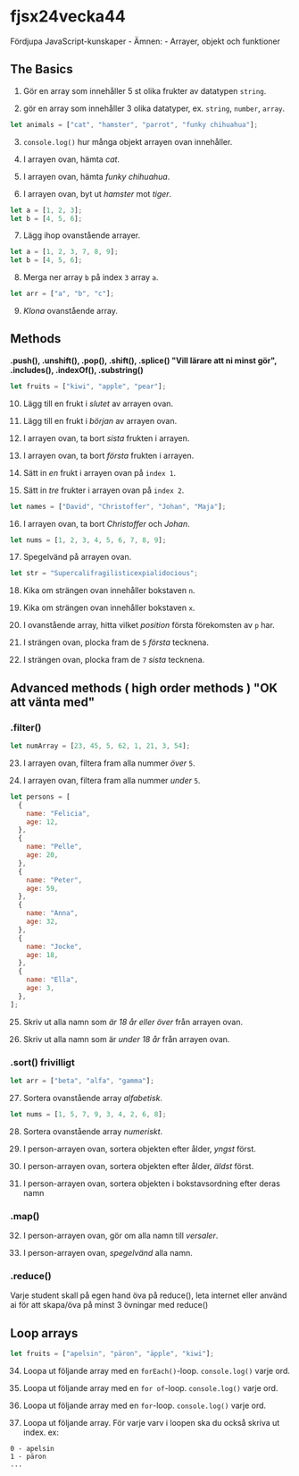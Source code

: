 # fjsx24vecka44

Fördjupa JavaScript-kunskaper - Ämnen: - Arrayer, objekt och funktioner

## The Basics

1. Gör en array som innehåller 5 st olika frukter av datatypen `string`.

2. gör en array som innehåller 3 olika datatyper, ex. `string`, `number`, `array`.

```js
let animals = ["cat", "hamster", "parrot", "funky chihuahua"];
```

3. `console.log()` hur många objekt arrayen ovan innehåller.

4. I arrayen ovan, hämta _cat_.

5. I arrayen ovan, hämta _funky chihuahua_.

6. I arrayen ovan, byt ut _hamster_ mot _tiger_.

```js
let a = [1, 2, 3];
let b = [4, 5, 6];
```

7. Lägg ihop ovanstående arrayer.

```js
let a = [1, 2, 3, 7, 8, 9];
let b = [4, 5, 6];
```

8. Merga ner array `b` på index `3` array `a`.

```js
let arr = ["a", "b", "c"];
```

9. _Klona_ ovanstående array.

## Methods

**.push(), .unshift(), .pop(), .shift(), .splice() "Vill lärare att ni minst gör", .includes(), .indexOf(), .substring()**

```js
let fruits = ["kiwi", "apple", "pear"];
```

10. Lägg till en frukt i _slutet_ av arrayen ovan.

11. Lägg till en frukt i _början_ av arrayen ovan.

12. I arrayen ovan, ta bort _sista_ frukten i arrayen.

13. I arrayen ovan, ta bort _första_ frukten i arrayen.

14. Sätt in _en_ frukt i arrayen ovan på `index 1`.

15. Sätt in _tre_ frukter i arrayen ovan på `index 2`.

```js
let names = ["David", "Christoffer", "Johan", "Maja"];
```

16. I arrayen ovan, ta bort _Christoffer_ och _Johan_.

```js
let nums = [1, 2, 3, 4, 5, 6, 7, 8, 9];
```

17. Spegelvänd på arrayen ovan.

```js
let str = "Supercalifragilisticexpialidocious";
```

18. Kika om strängen ovan innehåller bokstaven `n`.

19. Kika om strängen ovan innehåller bokstaven `x`.

20. I ovanstående array, hitta vilket _position_ första förekomsten av `p` har.

21. I strängen ovan, plocka fram de `5` _första_ tecknena.

22. I strängen ovan, plocka fram de `7` _sista_ tecknena.

## Advanced methods ( high order methods ) "OK att vänta med"

### .filter()

```js
let numArray = [23, 45, 5, 62, 1, 21, 3, 54];
```

23. I arrayen ovan, filtera fram alla nummer _över_ `5`.

24. I arrayen ovan, filtera fram alla nummer _under_ `5`.

```js
let persons = [
  {
    name: "Felicia",
    age: 12,
  },
  {
    name: "Pelle",
    age: 20,
  },
  {
    name: "Peter",
    age: 59,
  },
  {
    name: "Anna",
    age: 32,
  },
  {
    name: "Jocke",
    age: 18,
  },
  {
    name: "Ella",
    age: 3,
  },
];
```

25. Skriv ut alla namn som _är 18 år eller över_ från arrayen ovan.

26. Skriv ut alla namn som är _under 18 år_ från arrayen ovan.

### .sort() frivilligt

```js
let arr = ["beta", "alfa", "gamma"];
```

27. Sortera ovanstående array _alfabetisk_.

```js
let nums = [1, 5, 7, 9, 3, 4, 2, 6, 8];
```

28. Sortera ovanstående array _numeriskt_.

29. I person-arrayen ovan, sortera objekten efter ålder, _yngst_ först.

30. I person-arrayen ovan, sortera objekten efter ålder, _äldst_ först.

31. I person-arrayen ovan, sortera objekten i bokstavsordning efter deras namn

### .map()

32. I person-arrayen ovan, gör om alla namn till _versaler_.

33. I person-arrayen ovan, _spegelvänd_ alla namn.

### .reduce()

Varje student skall på egen hand öva på reduce(), leta internet eller använd ai för att skapa/öva på minst 3 övningar med reduce()

## Loop arrays

```js
let fruits = ["apelsin", "päron", "äpple", "kiwi"];
```

34. Loopa ut följande array med en `forEach()`-loop. `console.log()` varje ord.

35. Loopa ut följande array med en `for of`-loop. `console.log()` varje ord.

36. Loopa ut följande array med en `for`-loop. `console.log()` varje ord.

37. Loopa ut följande array. För varje varv i loopen ska du också skriva ut index. ex:

```
0 - apelsin
1 - päron
...
```
